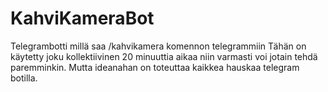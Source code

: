 # KahviKameraBot
Telegrambotti millä saa /kahvikamera komennon telegrammiin
Tähän on käytetty joku kollektiivinen 20 minuuttia aikaa niin varmasti voi jotain tehdä paremminkin.
Mutta ideanahan on toteuttaa kaikkea hauskaa telegram botilla.

